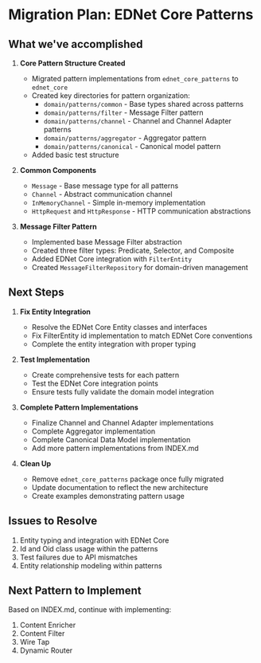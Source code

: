 # Migration Plan: EDNet Core Patterns

## What we've accomplished

1. **Core Pattern Structure Created**
   - Migrated pattern implementations from `ednet_core_patterns` to `ednet_core`
   - Created key directories for pattern organization:
     - `domain/patterns/common` - Base types shared across patterns
     - `domain/patterns/filter` - Message Filter pattern
     - `domain/patterns/channel` - Channel and Channel Adapter patterns
     - `domain/patterns/aggregator` - Aggregator pattern
     - `domain/patterns/canonical` - Canonical model pattern
   - Added basic test structure

2. **Common Components**
   - `Message` - Base message type for all patterns
   - `Channel` - Abstract communication channel
   - `InMemoryChannel` - Simple in-memory implementation
   - `HttpRequest` and `HttpResponse` - HTTP communication abstractions

3. **Message Filter Pattern**
   - Implemented base Message Filter abstraction
   - Created three filter types: Predicate, Selector, and Composite
   - Added EDNet Core integration with `FilterEntity`
   - Created `MessageFilterRepository` for domain-driven management

## Next Steps

1. **Fix Entity Integration**
   - Resolve the EDNet Core Entity classes and interfaces
   - Fix FilterEntity id implementation to match EDNet Core conventions
   - Complete the entity integration with proper typing

2. **Test Implementation**
   - Create comprehensive tests for each pattern
   - Test the EDNet Core integration points
   - Ensure tests fully validate the domain model integration

3. **Complete Pattern Implementations**
   - Finalize Channel and Channel Adapter implementations
   - Complete Aggregator implementation
   - Complete Canonical Data Model implementation
   - Add more pattern implementations from INDEX.md

4. **Clean Up**
   - Remove `ednet_core_patterns` package once fully migrated
   - Update documentation to reflect the new architecture
   - Create examples demonstrating pattern usage

## Issues to Resolve

1. Entity typing and integration with EDNet Core
2. Id and Oid class usage within the patterns
3. Test failures due to API mismatches
4. Entity relationship modeling within patterns

## Next Pattern to Implement

Based on INDEX.md, continue with implementing:
1. Content Enricher
2. Content Filter
3. Wire Tap
4. Dynamic Router 